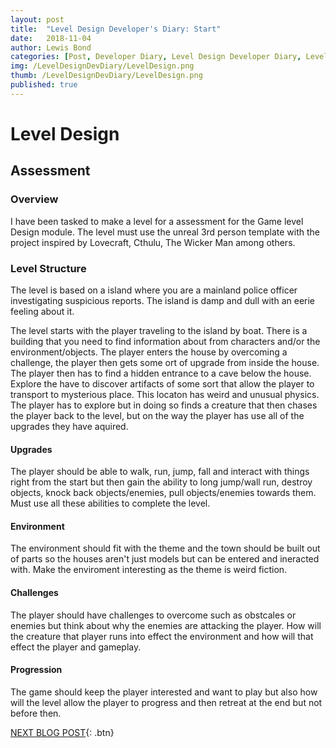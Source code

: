 ```yaml
---
layout: post
title:  "Level Design Developer's Diary: Start"
date:   2018-11-04
author: Lewis Bond
categories: [Post, Developer Diary, Level Design Developer Diary, Level Design Assessment]
img: /LevelDesignDevDiary/LevelDesign.png
thumb: /LevelDesignDevDiary/LevelDesign.png
published: true
---
```


<!--more-->

# Level Design

## Assessment

### Overview
I have been tasked to make a level for a assessment for the Game level Design module. The level must use the unreal 3rd person template with the project inspired by Lovecraft, Cthulu, The Wicker Man among others.

### Level Structure
The level is based on a island where you are a mainland police officer investigating suspicious reports. The island is damp and dull with an eerie feeling about it.

The level starts with the player traveling to the island by boat. There is a building that you need to find information about from characters and/or the environment/objects. The player enters the house by overcoming a challenge, the player then gets some ort of upgrade from inside the house. The player then has to find a hidden entrance to a cave below the house. Explore the have to discover artifacts of some sort that allow the player to transport to mysterious place. This locaton has weird and unusual physics. The player has to explore but in doing so finds a creature that then chases the player back to the level, but on the way the player has use all of the upgrades they have aquired.

#### Upgrades
The player should be able to walk, run, jump, fall and interact with things right from the start but then gain the ability to long jump/wall run, destroy objects, knock back objects/enemies, pull objects/enemies towards them. Must use all these abilities to complete the level.

#### Environment
The environment should fit with the theme and the town should be built out of parts so the houses aren't just models but can be entered and ineracted with. Make the enviroment interesting as the theme is weird fiction.

#### Challenges
The player should have challenges to overcome such as obstcales or enemies but think about why the enemies are attacking the player. How will the creature that player runs into effect the environment and how will that effect the player and gameplay.

#### Progression
The game should keep the player interested and want to play but also how will the level allow the player to progress and then retreat at the end but not before then.

[NEXT BLOG POST](https://lbondi7.github.io/post/developer%20diary/level%20design%20developer%20diary/level%20design%20assessment/LevDes-dev-diary-2){: .btn}
